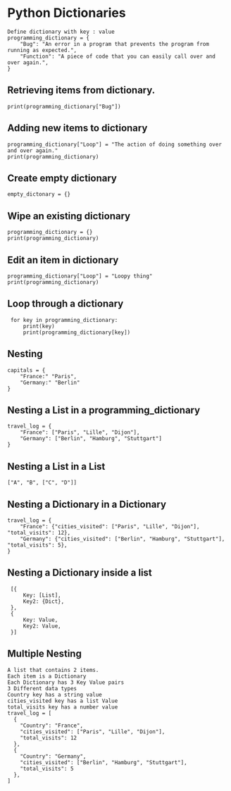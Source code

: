 # Python Dictionaries
    Define dictionary with key : value
    programming_dictionary = {
        "Bug": "An error in a program that prevents the program from running as expected.",
        "Function": "A piece of code that you can easily call over and over again.",
    }


## Retrieving items from dictionary.
    print(programming_dictionary["Bug"])


## Adding new items to dictionary
    programming_dictionary["Loop"] = "The action of doing something over and over again."
    print(programming_dictionary)


## Create empty dictionary
    empty_dictonary = {}


## Wipe an existing dictionary
    programming_dictionary = {}
    print(programming_dictionary)


## Edit an item in dictionary
    programming_dictionary["Loop"] = "Loopy thing"
    print(programming_dictionary)



## Loop through a dictionary
     for key in programming_dictionary:
         print(key)
         print(programming_dictionary[key])




## Nesting
    capitals = {
        "France:" "Paris",
        "Germany:" "Berlin"
    }

## Nesting a List in a programming_dictionary
    travel_log = {
        "France": ["Paris", "Lille", "Dijon"],
        "Germany": ["Berlin", "Hamburg", "Stuttgart"]
    }


## Nesting a List in a List
    ["A", "B", ["C", "D"]]


## Nesting a Dictionary in a Dictionary
    travel_log = {
        "France": {"cities_visited": ["Paris", "Lille", "Dijon"], "total_visits": 12},
        "Germany": {"cities_visited": ["Berlin", "Hamburg", "Stuttgart"], "total_visits": 5},
    }


## Nesting a Dictionary inside a list
     [{
         Key: [List],
         Key2: {Dict},
     },
     {
         Key: Value,
         Key2: Value,
     }]

## Multiple Nesting
    A list that contains 2 items.
    Each item is a Dictionary
    Each Dictionary has 3 Key Value pairs
    3 Different data types
    Country key has a string value
    cities_visited key has a list Value
    total_visits key has a number value
    travel_log = [
      {
        "Country": "France",
        "cities_visited": ["Paris", "Lille", "Dijon"],
        "total_visits": 12
      },
      {
        "Country": "Germany", 
        "cities_visited": ["Berlin", "Hamburg", "Stuttgart"],
        "total_visits": 5
      },
    ]


